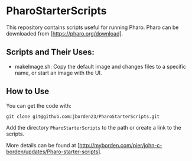 # PharoStarterScripts
This repository contains scripts useful for running Pharo. Pharo can be downloaded from 
[https://pharo.org/download].

## Scripts and Their Uses:
* makeImage.sh: Copy the default image and changes files to a specific name, or start an image with the UI.
## How to Use
You can get the code with:
```
git clone git@github.com:jborden23/PharoStarterScripts.git
```
Add the directory `PharoStarterScripts` to the path or create a link to the scripts.

More details can be found at [http://myborden.com/pier/john-c-borden/updates/Pharo-starter-scripts]. 
